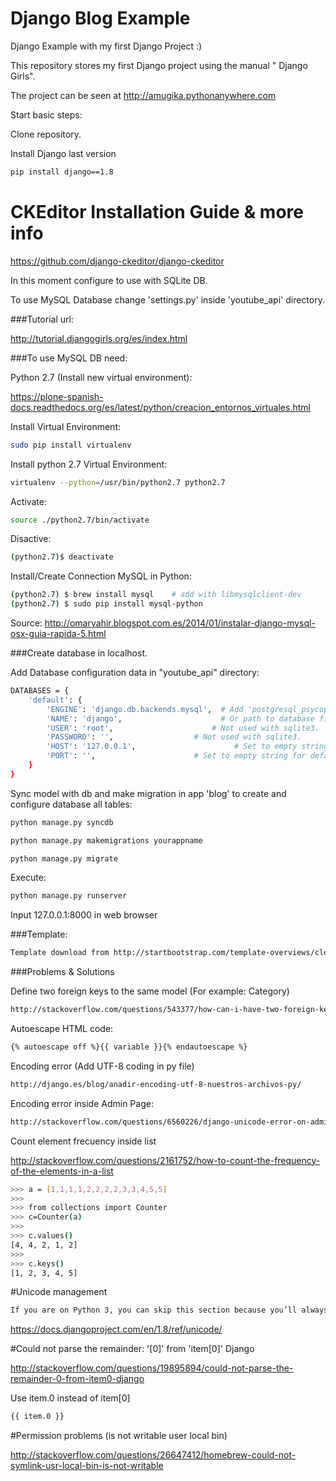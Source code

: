 # Django Blog Example
Django Example with my first Django Project :)

This repository stores my first Django project using the manual " Django Girls".

The project can be seen at http://amugika.pythonanywhere.com

Start basic steps:

Clone repository.

Install Django last version

```sh
pip install django==1.8
```

# CKEditor Installation Guide & more info

https://github.com/django-ckeditor/django-ckeditor

In this moment configure to use with SQLite DB.

To use MySQL Database change 'settings.py' inside 'youtube_api' directory.

###Tutorial url:

http://tutorial.djangogirls.org/es/index.html

###To use MySQL DB need:

Python 2.7 (Install new virtual environment):

https://plone-spanish-docs.readthedocs.org/es/latest/python/creacion_entornos_virtuales.html

Install Virtual Environment:
```sh
sudo pip install virtualenv
```
Install python 2.7 Virtual Environment:

```sh
virtualenv --python=/usr/bin/python2.7 python2.7
```

Activate:

```sh
source ./python2.7/bin/activate
```

Disactive:

```sh
(python2.7)$ deactivate
```

Install/Create Connection MySQL in Python:

```sh
(python2.7) $ brew install mysql    # add with libmysqlclient-dev
(python2.7) $ sudo pip install mysql-python
```

Source: http://omaryahir.blogspot.com.es/2014/01/instalar-django-mysql-osx-guia-rapida-5.html

###Create database in localhost.

Add Database configuration data in "youtube_api" directory:

```sh
DATABASES = {
    'default': {
        'ENGINE': 'django.db.backends.mysql',  # Add 'postgresql_psycopg2', 'postgresql', 'mysql', 'sqlite3' or 'oracle'.
        'NAME': 'django',                      # Or path to database file if using sqlite3.
        'USER': 'root',                      # Not used with sqlite3.
        'PASSWORD': '',                  # Not used with sqlite3.
        'HOST': '127.0.0.1',                      # Set to empty string for localhost. Not used with sqlite3.
        'PORT': '',                      # Set to empty string for default. Not used with sqlite3.
    }
}
```

Sync model with db and make migration in app 'blog' to create and configure database all tables:

```sh
python manage.py syncdb

python manage.py makemigrations yourappname

python manage.py migrate

```

Execute:
```sh
python manage.py runserver
```

Input 127.0.0.1:8000 in web browser

###Template:
```sh
Template download from http://startbootstrap.com/template-overviews/clean-blog/
```

###Problems & Solutions

Define two foreign keys to the same model (For example: Category)

```sh
http://stackoverflow.com/questions/543377/how-can-i-have-two-foreign-keys-to-the-same-model-in-django
```

Autoescape HTML code:

```sh
{% autoescape off %}{{ variable }}{% endautoescape %} 
```

Encoding error (Add UTF-8 coding in py file)

```sh
http://django.es/blog/anadir-encoding-utf-8-nuestros-archivos-py/
```

Encoding error inside Admin Page:

```sh
http://stackoverflow.com/questions/6560226/django-unicode-error-on-admin-page
```

Count element frecuency inside list

http://stackoverflow.com/questions/2161752/how-to-count-the-frequency-of-the-elements-in-a-list

```sh
>>> a = [1,1,1,1,2,2,2,2,3,3,4,5,5]
>>>
>>> from collections import Counter
>>> c=Counter(a)
>>>
>>> c.values()
[4, 4, 2, 1, 2]
>>>
>>> c.keys()
[1, 2, 3, 4, 5]
```

#Unicode management

```sh
If you are on Python 3, you can skip this section because you’ll always create __str__() rather than __unicode__(). If you’d like compatibility with Python 2, you can decorate your model class with python_2_unicode_compatible(). In python 2 create with __unicode__()
```

https://docs.djangoproject.com/en/1.8/ref/unicode/

#Could not parse the remainder: '[0]' from 'item[0]' Django

http://stackoverflow.com/questions/19895894/could-not-parse-the-remainder-0-from-item0-django

Use item.0 instead of item[0]

```sh
{{ item.0 }}
```

#Permission problems (is not writable user local bin)

http://stackoverflow.com/questions/26647412/homebrew-could-not-symlink-usr-local-bin-is-not-writable



